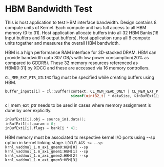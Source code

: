 HBM Bandwidth Test
===================

This is host application to test HBM interface bandwidth. Design contains 8 compute units of Kernel. Each compute unit has full access to all HBM memory (0 to 31). Host application allocate buffers into all 32 HBM Banks(16 Input buffers and 16 output buffers). Host application runs all 8 compute units together and measures the overall HBM bandwidth.

HBM is a high performance RAM interface for 3D-stacked DRAM. HBM can provide bandwidth upto 307 GB/s with low power consumption(20% as compared to GDDR5). These 32 memory resources referenced as HBM[0:31] by XOCC and these are accessed via 16 memory controllers.

`CL_MEM_EXT_PTR_XILINX` flag must be specified while creating buffers using HBM.
```c++
buffer_input1[i] = cl::Buffer(context, CL_MEM_READ_ONLY | CL_MEM_EXT_PTR_XILINX | CL_MEM_USE_HOST_PTR,
                              sizeof(uint32_t) * dataSize, &inBufExt1[i], &err));
```
cl_mem_ext_ptr needs to be used in cases where memory assignment is done by user explicitly.
```c++
inBufExt1[i].obj = source_in1.data();
inBufExt1[i].param = 0;
inBufExt1[i].flags = bank[i * 4];
```
HBM memory must be associated to respective kernel I/O ports using --sp option in kernel linking stage.
`LDCLFLAGS += --sp krnl_vaddmul_1.m_axi_gmem0:HBM[0] --sp krnl_vaddmul_1.m_axi_gmem1:HBM[1] --sp krnl_vaddmul_1.m_axi_gmem2:HBM[2] --sp krnl_vaddmul_1.m_axi_gmem3:HBM[3]`
